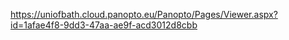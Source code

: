 https://uniofbath.cloud.panopto.eu/Panopto/Pages/Viewer.aspx?id=1afae4f8-9dd3-47aa-ae9f-acd3012d8cbb